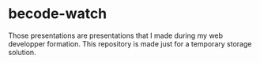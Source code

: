 # becode-watch

Those presentations are presentations that I made during my web developper formation.
This repository is made just for a temporary storage solution.